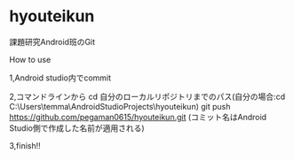 # hyouteikun

課題研究Android班のGit

How to use

1,Android studio内でcommit

2,コマンドラインから
cd 自分のローカルリポジトリまでのパス(自分の場合:cd C:\Users\temma\AndroidStudioProjects\hyouteikun)
git push https://github.com/pegaman0615/hyouteikun.git
(コミット名はAndroid Studio側で作成した名前が適用される)

3,finish!!
